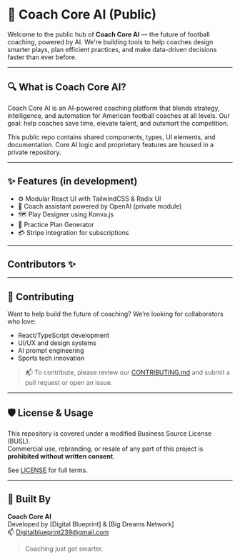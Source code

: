 # 🏈 Coach Core AI (Public)

Welcome to the public hub of **Coach Core AI** — the future of football coaching, powered by AI. We're building tools to help coaches design smarter plays, plan efficient practices, and make data-driven decisions faster than ever before.

---

## 🔍 What is Coach Core AI?

Coach Core AI is an AI-powered coaching platform that blends strategy, intelligence, and automation for American football coaches at all levels. Our goal: help coaches save time, elevate talent, and outsmart the competition.

This public repo contains shared components, types, UI elements, and documentation. Core AI logic and proprietary features are housed in a private repository.

---

## ✨ Features (in development)

- ⚙️ Modular React UI with TailwindCSS & Radix UI
- 🧠 Coach assistant powered by OpenAI (private module)
- 🗺️ Play Designer using Konva.js
- 📅 Practice Plan Generator
- 💳 Stripe integration for subscriptions

---

## Contributors ✨
<!-- ALL-CONTRIBUTORS-LIST:START -->
<!-- ALL-CONTRIBUTORS-LIST:END -->

---

## 🚀 Contributing

Want to help build the future of coaching? We’re looking for collaborators who love:
- React/TypeScript development
- UI/UX and design systems
- AI prompt engineering
- Sports tech innovation

> 📬 To contribute, please review our [CONTRIBUTING.md](CONTRIBUTING.md) and submit a pull request or open an issue.

---

## 🛡️ License & Usage

This repository is covered under a modified Business Source License (BUSL).  
Commercial use, rebranding, or resale of any part of this project is **prohibited without written consent**.

See [LICENSE](LICENSE) for full terms.

---

## 🧠 Built By

**Coach Core AI**  
Developed by [Digital Blueprint] & [Big Dreams Network]  
📫 Digitalblueprint239@gmail.com

> Coaching just got smarter.

